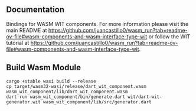 
## Documentation

Bindings for WASM WIT components. For more information please visit the main README at https://github.com/juancastillo0/wasm_run?tab=readme-ov-file#wasm-components-and-wasm-interface-type-wit or follow the WIT tutorial at https://github.com/juancastillo0/wasm_run?tab=readme-ov-file#wasm-components-and-wasm-interface-type-wit.


## Build Wasm Module

```
cargo +stable wasi build --release
cp target/wasm32-wasi/release/dart_wit_component.wasm wasm_wit_component/lib/dart_wit_component.wasm
dart run wasm_wit_component/bin/generate.dart wit/dart-wit-generator.wit wasm_wit_component/lib/src/generator.dart
```
